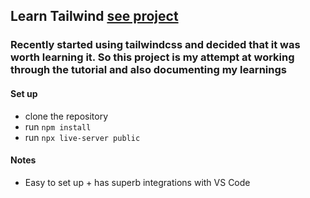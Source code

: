 ## Learn Tailwind [see project](http://slim-room.surge.sh/)

### Recently started using tailwindcss and decided that it was worth learning it. So this project is my attempt at working through the tutorial and also documenting my learnings


#### Set up
* clone the repository
* run `npm install`
* run `npx live-server public`

#### Notes
* Easy to set up + has superb integrations with VS Code
